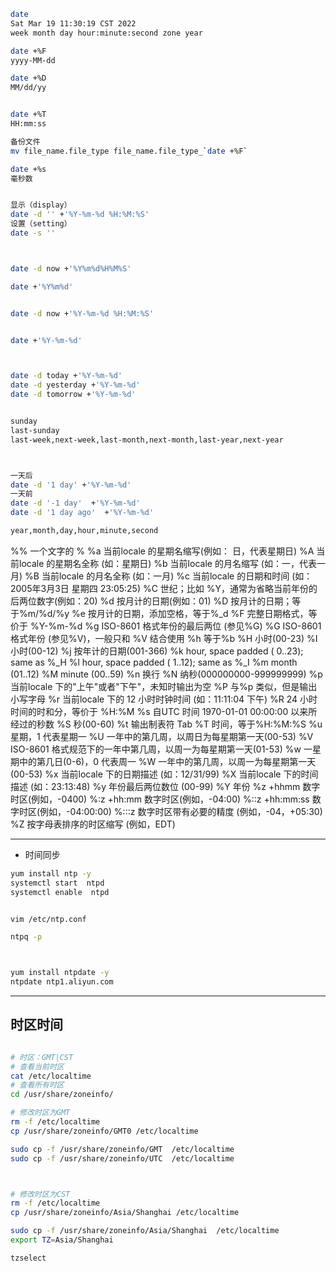
```sh
date
Sat Mar 19 11:30:19 CST 2022
week month day hour:minute:second zone year

date +%F
yyyy-MM-dd

date +%D
MM/dd/yy


date +%T
HH:mm:ss

备份文件
mv file_name.file_type file_name.file_type_`date +%F`

date +%s
毫秒数


显示（display）
date -d '' +'%Y-%m-%d %H:%M:%S'
设置（setting）
date -s ''



date -d now +'%Y%m%d%H%M%S'

date +'%Y%m%d'


date -d now +'%Y-%m-%d %H:%M:%S'


date +'%Y-%m-%d'



date -d today +'%Y-%m-%d'
date -d yesterday +'%Y-%m-%d'
date -d tomorrow +'%Y-%m-%d'


sunday
last-sunday
last-week,next-week,last-month,next-month,last-year,next-year



一天后
date -d '1 day' +'%Y-%m-%d'
一天前
date -d '-1 day'  +'%Y-%m-%d'
date -d '1 day ago'  +'%Y-%m-%d'

year,month,day,hour,minute,second

```




%%	一个文字的 %
%a	当前locale 的星期名缩写(例如： 日，代表星期日)
%A	当前locale 的星期名全称 (如：星期日)
%b	当前locale 的月名缩写 (如：一，代表一月)
%B	当前locale 的月名全称 (如：一月)
%c	当前locale 的日期和时间 (如：2005年3月3日 星期四 23:05:25)
%C	世纪；比如 %Y，通常为省略当前年份的后两位数字(例如：20)
%d	按月计的日期(例如：01)
%D	按月计的日期；等于%m/%d/%y
%e	按月计的日期，添加空格，等于%_d
%F	完整日期格式，等价于 %Y-%m-%d
%g	ISO-8601 格式年份的最后两位 (参见%G)
%G	ISO-8601 格式年份 (参见%V)，一般只和 %V 结合使用
%h	等于%b
%H	小时(00-23)
%I	小时(00-12)
%j	按年计的日期(001-366)
%k   hour, space padded ( 0..23); same as %_H
%l   hour, space padded ( 1..12); same as %_I
%m   month (01..12)
%M   minute (00..59)
%n	换行
%N	纳秒(000000000-999999999)
%p	当前locale 下的"上午"或者"下午"，未知时输出为空
%P	与%p 类似，但是输出小写字母
%r	当前locale 下的 12 小时时钟时间 (如：11:11:04 下午)
%R	24 小时时间的时和分，等价于 %H:%M
%s	自UTC 时间 1970-01-01 00:00:00 以来所经过的秒数
%S	秒(00-60)
%t	输出制表符 Tab
%T	时间，等于%H:%M:%S
%u	星期，1 代表星期一
%U	一年中的第几周，以周日为每星期第一天(00-53)
%V	ISO-8601 格式规范下的一年中第几周，以周一为每星期第一天(01-53)
%w	一星期中的第几日(0-6)，0 代表周一
%W	一年中的第几周，以周一为每星期第一天(00-53)
%x	当前locale 下的日期描述 (如：12/31/99)
%X	当前locale 下的时间描述 (如：23:13:48)
%y	年份最后两位数位 (00-99)
%Y	年份
%z +hhmm		数字时区(例如，-0400)
%:z +hh:mm		数字时区(例如，-04:00)
%::z +hh:mm:ss	数字时区(例如，-04:00:00)
%:::z			数字时区带有必要的精度 (例如，-04，+05:30)
%Z			按字母表排序的时区缩写 (例如，EDT)


--------------------------------------------------------------------------------------------------
- 时间同步
```sh
yum install ntp -y
systemctl start  ntpd
systemctl enable  ntpd


vim /etc/ntp.conf

ntpq -p



yum install ntpdate -y
ntpdate ntp1.aliyun.com

```
---

## 时区时间

```sh

# 时区：GMT|CST
# 查看当前时区
cat /etc/localtime
# 查看所有时区
cd /usr/share/zoneinfo/

# 修改时区为GMT
rm -f /etc/localtime
cp /usr/share/zoneinfo/GMT0 /etc/localtime

sudo cp -f /usr/share/zoneinfo/GMT  /etc/localtime
sudo cp -f /usr/share/zoneinfo/UTC  /etc/localtime



# 修改时区为CST
rm -f /etc/localtime
cp /usr/share/zoneinfo/Asia/Shanghai /etc/localtime

sudo cp -f /usr/share/zoneinfo/Asia/Shanghai  /etc/localtime
export TZ=Asia/Shanghai

tzselect


```